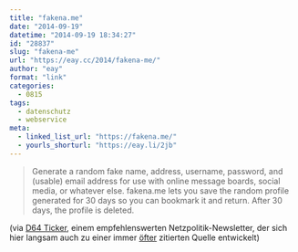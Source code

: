 ```yaml
---
title: "fakena.me"
date: "2014-09-19"
datetime: "2014-09-19 18:34:27"
id: "28837"
slug: "fakena-me"
url: "https://eay.cc/2014/fakena-me/"
author: "eay"
format: "link"
categories:
  - 0815
tags:
  - datenschutz
  - webservice
meta:
  - linked_list_url: "https://fakena.me/"
  - yourls_shorturl: "https://eay.li/2jb"
---
```


> Generate a random fake name, address, username, password, and (usable) email address for use with online message boards, social media, or whatever else. fakena.me lets you save the random profile generated for 30 days so you can bookmark it and return. After 30 days, the profile is deleted.

(via [D64 Ticker](http://ticker.d-64.org/), einem empfehlenswerten Netzpolitik-Newsletter, der sich hier langsam auch zu einer immer [öfter](http://eay.cc/?s=d64+ticker) zitierten Quelle entwickelt)
